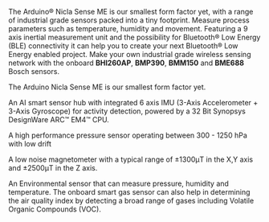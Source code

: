 <FeatureDescription>

The Arduino® Nicla Sense ME is our smallest form factor yet, with a range of industrial grade sensors packed into a tiny footprint. Measure process parameters such as temperature, humidity and movement. Featuring a 9 axis inertial measurement unit and the possibility for Bluetooth® Low Energy (BLE) connectivity it can help you to create your next Bluetooth® Low Energy enabled project. Make your own industrial grade wireless sensing network with the onboard **BHI260AP**, **BMP390**, **BMM150** and **BME688** Bosch sensors.

</FeatureDescription>

<FeatureList>
<Feature title="Nicla Form Factor" image="nicla-form-factor">

The Arduino Nicla Sense ME is our smallest form factor yet.

</Feature>

<Feature title="BHI260AP" image="imu">

  An AI smart sensor hub with integrated 6 axis IMU (3-Axis Accelerometer + 3-Axis Gyroscope) for activity detection, powered by a 32 Bit Synopsys DesignWare ARC™ EM4™ CPU.

<FeatureLink title="Datasheet" url="https://www.bosch-sensortec.com/media/boschsensortec/downloads/datasheets/bst-bhi260ap-ds000.pdf" download blank/>
  
</Feature>

<Feature title="BMP390" image="pressure-sensor">

  A high performance pressure sensor operating between 300 - 1250 hPa with low drift
<FeatureLink title="Datasheet" url="https://www.bosch-sensortec.com/media/boschsensortec/downloads/datasheets/bst-bmp390-ds002.pdf" download blank/>
</Feature>

<Feature title="BMM150" image="magnetometer">

  A low noise magnetometer with a typical range of ±1300μT in the X,Y axis and ±2500μT in the Z axis. 

<FeatureLink title="Datasheet" url="https://www.bosch-sensortec.com/media/boschsensortec/downloads/datasheets/bst-bmm150-ds001.pdf" download blank/>
</Feature>

<Feature title="BME688" image="temperature-sensor">

  An Environmental sensor that can measure pressure, humidity and temperature. The onboard smart gas sensor can also help in determining the air quality index by detecting a broad range of gases including Volatile Organic Compounds (VOC).

<FeatureLink title="Datasheet" url="https://www.bosch-sensortec.com/media/boschsensortec/downloads/datasheets/bst-bme688-ds000.pdf" download blank/>
</Feature>

</FeatureList>
